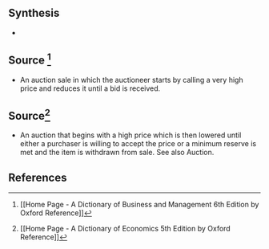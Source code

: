 ## Synthesis
- 
## Source [^1]
- An auction sale in which the auctioneer starts by calling a very high price and reduces it until a bid is received.
## Source[^2]
- An auction that begins with a high price which is then lowered until either a purchaser is willing to accept the price or a minimum reserve is met and the item is withdrawn from sale. See also Auction.
## References

[^1]: [[Home Page - A Dictionary of Business and Management 6th Edition by Oxford Reference]]
[^2]: [[Home Page - A Dictionary of Economics 5th Edition by Oxford Reference]]